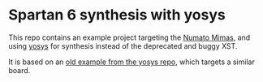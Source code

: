 # Spartan 6 synthesis with yosys

This repo contains an example project targeting the [Numato Mimas][mimas], and
using [yosys] for synthesis instead of the deprecated and buggy XST.

It is based on an [old example from the yosys repo][example], which targets a
similar board.

[mimas]: https://numato.com/product/mimas-spartan-6-fpga-development-board
[yosys]: http://www.clifford.at/yosys/
[example]: https://github.com/YosysHQ/yosys/tree/02f321b6fcd17c94ad633d1070c03cbec1eb86e8/techlibs/xilinx/example_mojo_counter
